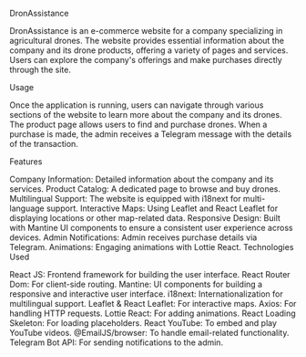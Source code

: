 DronAssistance

DronAssistance is an e-commerce website for a company specializing in agricultural drones. The website provides essential information about the company and its drone products, offering a variety of pages and services. Users can explore the company's offerings and make purchases directly through the site.

Usage

Once the application is running, users can navigate through various sections of the website to learn more about the company and its drones. The product page allows users to find and purchase drones. When a purchase is made, the admin receives a Telegram message with the details of the transaction.

Features

Company Information: Detailed information about the company and its services.
Product Catalog: A dedicated page to browse and buy drones.
Multilingual Support: The website is equipped with i18next for multi-language support.
Interactive Maps: Using Leaflet and React Leaflet for displaying locations or other map-related data.
Responsive Design: Built with Mantine UI components to ensure a consistent user experience across devices.
Admin Notifications: Admin receives purchase details via Telegram.
Animations: Engaging animations with Lottie React.
Technologies Used

React JS: Frontend framework for building the user interface.
React Router Dom: For client-side routing.
Mantine: UI components for building a responsive and interactive user interface.
i18next: Internationalization for multilingual support.
Leaflet & React Leaflet: For interactive maps.
Axios: For handling HTTP requests.
Lottie React: For adding animations.
React Loading Skeleton: For loading placeholders.
React YouTube: To embed and play YouTube videos.
@EmailJS/browser: To handle email-related functionality.
Telegram Bot API: For sending notifications to the admin.
